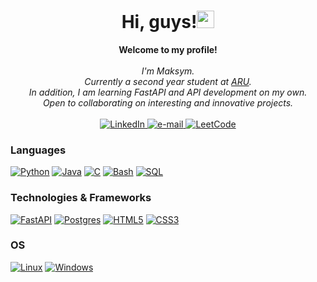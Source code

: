 <h1 align="center">Hi, guys!<a href="https://emoji.gg/emoji/wavegif_1860"><img src="https://cdn3.emoji.gg/emojis/wavegif_1860.gif" width="28px" height="28px" alt="wavegif"></a></h1>

<p align="center">
    <b>Welcome to my profile!</b><br><br>
    <i>
        I'm Maksym.<br>
        Currently a second year student at <a href="https://www.aru.ac.uk">ARU</a>.<br>
        In addition, I am learning FastAPI and API development on my own.<br>
        Open to collaborating on interesting and innovative projects.<br>
    </i><br>
    <a href="https://www.linkedin.com/in/maksym-vorobyov/">
        <img src="https://img.shields.io/badge/LinkedIn-blue?style=flat-square&logo=linkedin" alt="LinkedIn">
    </a>
    <a href="mailto:maxvoroyov01@gmail.com">
        <img src="https://img.shields.io/badge/Email-blue?style=flat-square&logo=gmail&logoColor=white" alt="e-mail">
    </a>
    <a href="https://leetcode.com/entl/">
        <img src="https://img.shields.io/badge/LeetCode-blue?style=flat-square&logo=LeetCode" alt="LeetCode">
    </a>
</p>

### Languages
[![Python](https://img.shields.io/badge/python-black?style=for-the-badge&logo=python)](https://github.com/entl)
[![Java](https://img.shields.io/badge/java-black?style=for-the-badge&logo=openjdk)](https://github.com/entl)
[![C](https://img.shields.io/badge/c-black?style=for-the-badge&logo=c)](https://github.com/entl)
[![Bash](https://img.shields.io/badge/bash-black?style=for-the-badge&logo=gnu-bash&logoColor=white)](https://github.com/entl)
[![SQL](https://img.shields.io/badge/sql-black?style=for-the-badge&logo=mysql)](https://github.com/entl)

### Technologies & Frameworks
[![FastAPI](https://img.shields.io/badge/FastAPI-005571?style=for-the-badge&logo=fastapi)](https://github.com/entl)
[![Postgres](https://img.shields.io/badge/postgres-%23316192.svg?style=for-the-badge&logo=postgresql&logoColor=white)](https://github.com/entl)
[![HTML5](https://img.shields.io/badge/html5-black?style=for-the-badge&logo=html5)](https://github.com/entl)
[![CSS3](https://img.shields.io/badge/css3-black?style=for-the-badge&logo=css3)](https://github.com/entl)

### OS
[![Linux](https://img.shields.io/badge/linux-black?style=for-the-badge&logo=Linux)](https://github.com/entl)
[![Windows](https://img.shields.io/badge/Windows-black?style=for-the-badge&logo=Windows)](https://github.com/entl)
